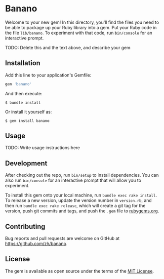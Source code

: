 # Banano

Welcome to your new gem! In this directory, you'll find the files you need to be able to package up your Ruby library into a gem. Put your Ruby code in the file `lib/banano`. To experiment with that code, run `bin/console` for an interactive prompt.

TODO: Delete this and the text above, and describe your gem

## Installation

Add this line to your application's Gemfile:

```ruby
gem 'banano'
```

And then execute:

    $ bundle install

Or install it yourself as:

    $ gem install banano

## Usage

TODO: Write usage instructions here

## Development

After checking out the repo, run `bin/setup` to install dependencies. You can also run `bin/console` for an interactive prompt that will allow you to experiment.

To install this gem onto your local machine, run `bundle exec rake install`. To release a new version, update the version number in `version.rb`, and then run `bundle exec rake release`, which will create a git tag for the version, push git commits and tags, and push the `.gem` file to [rubygems.org](https://rubygems.org).

## Contributing

Bug reports and pull requests are welcome on GitHub at https://github.com/zh/banano.


## License

The gem is available as open source under the terms of the [MIT License](https://opensource.org/licenses/MIT).
